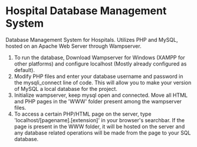 # Hospital Database Management System
Database Management System for Hospitals. Utilizes PHP and MySQL, hosted on an Apache Web Server through Wampserver.
1. To run the database, Download Wampserver for Windows (XAMPP for other platforms) and configure localhost (Mostly already configured as 
   default).
2. Modify PHP files and enter your database username and password in the mysqli_connect line of code. This will allow you to make your version of MySQL a local database for the project.
3. Initialize wampserver, keep mysql open and connected. Move all HTML and PHP pages in the 'WWW' folder present among the wampserver files.
4. To access a certain PHP/HTML page on the server, type 'localhost/[pagename].[extension]' in your browser's searchbar. If the page is present
    in the WWW folder, it will be hosted on the server and any database related operations will be made from the page to your SQL database.
